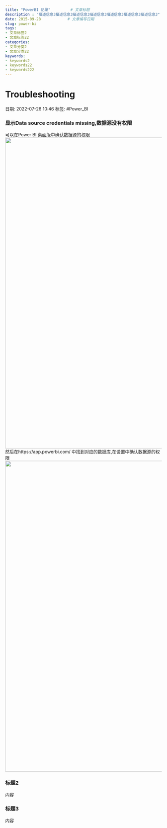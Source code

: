 ```yaml
---
title: "PowerBI 记录"			# 文章标题
description : "描述信息3描述信息3描述信息3描述信息3描述信息3描述信息3描述信息3"	# 文章描述信息
date: 2015-09-28			# 文章编写日期
slug: power-bi
tags:
- 文章标签2
- 文章标签22
categories:
- 文章分类2
- 文章分类22
keywords:
- keywords2
- keywords22
- keywords222
---
```

# Troubleshooting
日期: 2022-07-26 10:46
标签:  #Power_BI 

### 显示Data source credentials missing,数据源没有权限
可以在Power BI 桌面版中确认数据源的权限
<img src="https://cloud.g60.net/d/cloud/note/img/2022/20220726_1658803488.jpg" width = "1000px" />
然后在https://app.powerbi.com/ 中找到对应的数据库,在设置中确认数据源的权限
<img src="https://cloud.g60.net/d/cloud/note/img/2022/20220726_1658804682.jpg" width = "1000px" />

### 标题2
内容
### 标题3
内容


